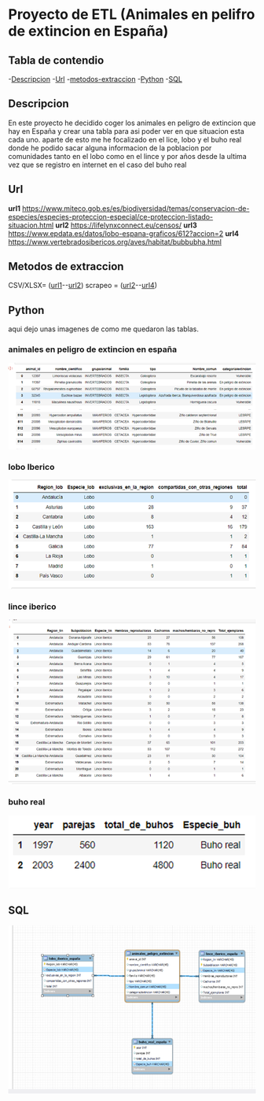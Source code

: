 # Proyecto de ETL (Animales en pelifro de extincion en España)

## Tabla de contendio
-[Descripcion](#descripcion)
-[Url](#url)
-[metodos-extraccion](#metodos-de-extraccion)
-[Python](#python)
-[SQL](#sql)


## Descripcion 

En este proyecto he decidido coger los animales en peligro de extincion que hay en España y crear una tabla para asi poder ver en que situacion esta cada uno. aparte de esto me he focalizado en el lice, lobo y el buho real donde he podido sacar alguna informacion de la poblacion por comunidades tanto en el lobo como en el lince y por años desde la ultima vez que se registro en internet en el caso del buho real

## Url
**url1** https://www.miteco.gob.es/es/biodiversidad/temas/conservacion-de-especies/especies-proteccion-especial/ce-proteccion-listado-situacion.html 
**url2** https://lifelynxconnect.eu/censos/ 
**url3** https://www.epdata.es/datos/lobo-espana-graficos/612?accion=2 
**url4** https://www.vertebradosibericos.org/aves/habitat/bubbubha.html

## Metodos de extraccion
CSV/XLSX= ([url1](#url1)--[url2](#url3))
scrapeo = ([url2](#url2)--[url4](#url4))

## Python
aqui dejo unas imagenes de como me quedaron las tablas.
### animales en peligro de extincion en españa
![Alt text](image-2.png)
### lobo Iberico 
![Alt text](image-3.png)
### lince iberico
![Alt text](image-1.png)
### buho real
![Alt text](image-5.png)

## SQL
![Alt text](image-6.png)

